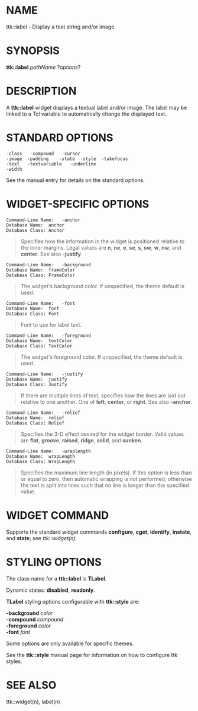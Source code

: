 # NAME

ttk::label - Display a text string and/or image

# SYNOPSIS

**ttk::label** *pathName* ?*options*?

# DESCRIPTION

A **ttk::label** widget displays a textual label and/or image. The label
may be linked to a Tcl variable to automatically change the displayed
text.

# STANDARD OPTIONS

    -class   -compound   -cursor
    -image  -padding    -state  -style  -takefocus
    -text   -textvariable   -underline
    -width

See the manual entry for details on the standard options.

# WIDGET-SPECIFIC OPTIONS

    Command-Line Name:   -anchor
    Database Name:  anchor
    Database Class: Anchor

> Specifies how the information in the widget is positioned relative to
> the inner margins. Legal values are **n**, **ne**, **e**, **se**,
> **s**, **sw**, **w**, **nw**, and **center**. See also **-justify**.

    Command-Line Name:   -background
    Database Name:  frameColor
    Database Class: FrameColor

> The widget\'s background color. If unspecified, the theme default is
> used.

    Command-Line Name:   -font
    Database Name:  font
    Database Class: Font

> Font to use for label text.

    Command-Line Name:   -foreground
    Database Name:  textColor
    Database Class: TextColor

> The widget\'s foreground color. If unspecified, the theme default is
> used.

    Command-Line Name:   -justify
    Database Name:  justify
    Database Class: Justify

> If there are multiple lines of text, specifies how the lines are laid
> out relative to one another. One of **left**, **center**, or
> **right**. See also **-anchor**.

    Command-Line Name:   -relief
    Database Name:  relief
    Database Class: Relief

> Specifies the 3-D effect desired for the widget border. Valid values
> are **flat**, **groove**, **raised**, **ridge**, **solid**, and
> **sunken**.

    Command-Line Name:   -wraplength
    Database Name:  wrapLength
    Database Class: WrapLength

> Specifies the maximum line length (in pixels). If this option is less
> than or equal to zero, then automatic wrapping is not performed;
> otherwise the text is split into lines such that no line is longer
> than the specified value.

# WIDGET COMMAND

Supports the standard widget commands **configure**, **cget**,
**identify**, **instate**, and **state**; see *ttk::widget(n)*.

# STYLING OPTIONS

The class name for a **ttk::label** is **TLabel**.

Dynamic states: **disabled**, **readonly**.

**TLabel** styling options configurable with **ttk::style** are:

**-background** *color*\
**-compound** *compound*\
**-foreground** *color*\
**-font** *font*

Some options are only available for specific themes.

See the **ttk::style** manual page for information on how to configure
ttk styles.

# SEE ALSO

ttk::widget(n), label(n)
